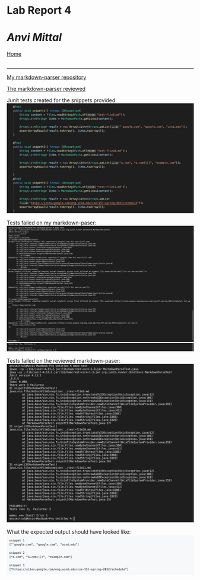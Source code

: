# Lab Report 4
# *Anvi Mittal*

[Home](index.html)
<br />
<br />

***

[My markdown-parser repository](https://github.com/AnviMittal/markdown-parser) <br />

[The markdown-parser reviewed](https://github.com/Steven-Hsu1/markdown-parser)

Junit tests created for the snippets provided:
![Image](tests.png)

Tests failed on my markdown-paser:
![Image](myfail.png)
![Image](myfail2.png)

Tests failed on the reviewed markdown-paser:
![Image](theyfail.png)

What the expected output should have looked like:
![Image](output.png)